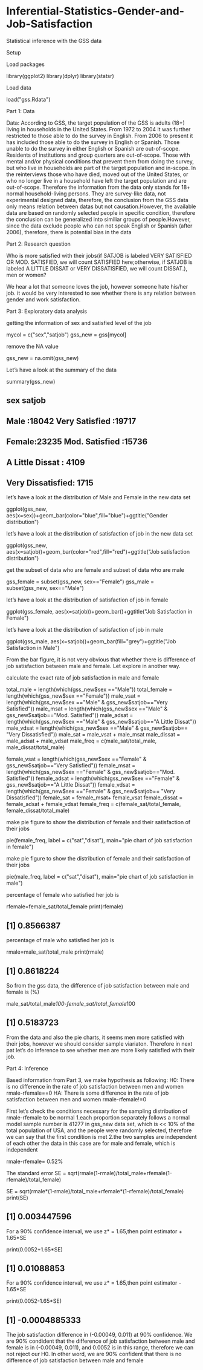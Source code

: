 # Inferential-Statistics-Gender-and-Job-Satisfaction

Statistical inference with the GSS data


Setup


Load packages

library(ggplot2)
library(dplyr)
library(statsr)


Load data

load("gss.Rdata")



Part 1: Data

Data: According to GSS, the target population of the GSS is adults (18+) living in households in the United States. From 1972 to 2004 it was further restricted to those able to do the survey in English. From 2006 to present it has included those able to do the survey in English or Spanish. Those unable to do the survey in either English or Spanish are out-of-scope. Residents of institutions and group quarters are out-of-scope. Those with mental and/or physical conditions that prevent them from doing the survey, but who live in households are part of the target population and in-scope. In the reinterviews those who have died, moved out of the United States, or who no longer live in a household have left the target population and are out-of-scope. Therefore the information from the data only stands for 18+ normal household-living persons. They are survey-like data, not experimental designed data, therefore, the conclusion from the GSS data only means relation between datas but not causation.However, the available data are based on randomly selected people in specific condition, therefore the conclusion can be generalized into similiar groups of people.However, since the data exclude people who can not speak English or Spanish (after 2006), therefore, there is potential bias in the data



Part 2: Research question

Who is more satisfied with their jobs(if SATJOB is labeled VERY SATISFIED OR MOD. SATISFIED, we will count SATISFIED here;otherwise, if SATJOB is labeled A LITTLE DISSAT or VERY DISSATISFIED, we will count DISSAT.), men or women?

We hear a lot that someone loves the job, however someone hate his/her job. it would be very interested to see whether there is any relation between gender and work satisfaction.



Part 3: Exploratory data analysis

getting the information of sex and satisfied level of the job

mycol = c("sex","satjob")
gss_new = gss[mycol]

remove the NA value

gss_new = na.omit(gss_new)

Let’s have a look at the summary of the data

summary(gss_new)
##      sex                      satjob     
##  Male  :18042   Very Satisfied   :19717  
##  Female:23235   Mod. Satisfied   :15736  
##                 A Little Dissat  : 4109  
##                 Very Dissatisfied: 1715

let’s have a look at the distribution of Male and Female in the new data set

ggplot(gss_new, aes(x=sex))+geom_bar(color="blue",fill="blue")+ggtitle("Gender distribution")



let’s have a look at the distribution of satisfaction of job in the new data set

ggplot(gss_new, aes(x=satjob))+geom_bar(color="red",fill="red")+ggtitle("Job satisfaction distribution")



get the subset of data who are female and subset of data who are male

gss_female = subset(gss_new, sex=="Female")
gss_male = subset(gss_new, sex=="Male")

let’s have a look at the distribution of satisfaction of job in female

ggplot(gss_female, aes(x=satjob))+geom_bar()+ggtitle("Job Satisfaction in Female")



let’s have a look at the distribution of satisfaction of job in male

ggplot(gss_male, aes(x=satjob))+geom_bar(fill="grey")+ggtitle("Job Satisfaction in Male")



From the bar figure, it is not very obvious that whether there is difference of job satisfaction between male and female. Let explore in another way.

calculate the exact rate of job satisfaction in male and female

total_male = length(which(gss_new$sex =="Male"))
total_female = length(which(gss_new$sex =="Female"))
male_vsat = length(which(gss_new$sex =="Male" & gss_new$satjob=="Very Satisfied"))
male_msat = length(which(gss_new$sex =="Male" & gss_new$satjob=="Mod. Satisfied"))
male_adsat = length(which(gss_new$sex =="Male" & gss_new$satjob=="A Little Dissat"))
male_vdsat = length(which(gss_new$sex =="Male" & gss_new$satjob== "Very Dissatisfied"))
male_sat = male_vsat + male_msat
male_dissat = male_adsat + male_vdsat
male_freq = c(male_sat/total_male, male_dissat/total_male)

female_vsat = length(which(gss_new$sex =="Female" & gss_new$satjob=="Very Satisfied"))
female_msat = length(which(gss_new$sex =="Female" & gss_new$satjob=="Mod. Satisfied"))
female_adsat = length(which(gss_new$sex =="Female" & gss_new$satjob=="A Little Dissat"))
female_vdsat = length(which(gss_new$sex =="Female" & gss_new$satjob== "Very Dissatisfied"))
female_sat = female_msat+ female_vsat
female_dissat = female_adsat + female_vdsat
female_freq = c(female_sat/total_female, female_dissat/total_male)

make pie figure to show the distribution of female and their satisfaction of their jobs

pie(female_freq, label = c("sat","disat"), main="pie chart of job satisfaction in female")



make pie figure to show the distribution of female and their satisfaction of their jobs

pie(male_freq, label = c("sat","disat"), main="pie chart of job satisfaction in male")



percentage of female who satisfied her job is

rfemale=female_sat/total_female
print(rfemale)
## [1] 0.8566387

percentage of male who satisfied her job is

rmale=male_sat/total_male
print(rmale)
## [1] 0.8618224

So from the gss data, the difference of job satisfaction between male and female is (%)

male_sat/total_male*100-female_sat/total_female*100
## [1] 0.5183723

From the data and also the pie charts, it seems men more satisfied with their jobs, however we should consider sample viariaton. Therefore in next pat let’s do inference to see whether men are more likely satisfied with their job.



Part 4: Inference

Based information from Part 3, we make hypothesis as following: H0: There is no difference in the rate of job satisfaction between men and women rmale-rfemale==0 HA: There is some difference in the rate of job satisfaction between men and women rmale-rfemale!=0

First let’s check the conditions necessary for the sampling distribution of rmale-rfemale to be normal 1.each proportion separately follows a normal model sample number is 41277 in gss_new data set, which is << 10% of the total population of USA, and the people were randomly selected, therefore we can say that the first condition is met 2.the two samples are independent of each other the data in this case are for male and female, which is independent

rmale-rfemale= 0.52%

The standard error SE = sqrt(rmale(1-rmale)/total_male+rfemale(1-rfemale)/total_female)

SE = sqrt(rmale*(1-rmale)/total_male+rfemale*(1-rfemale)/total_female)
print(SE)
## [1] 0.003447596

For a 90% confidence interval, we use z* = 1.65,then point estimator + 1.65*SE

print(0.0052+1.65*SE)
## [1] 0.01088853

For a 90% confidence interval, we use z* = 1.65,then point estimator - 1.65*SE

print(0.0052-1.65*SE)
## [1] -0.0004885333

The job satisfaction difference in (-0.00049, 0.011) at 90% confidence. We are 90% condident that the difference of job satisfaction between male and female is in (-0.00049, 0.011), and 0.0052 is in this range, therefore we can not reject our H0. In other word, we are 90% confident that there is no difference of job satisfaction between male and female
